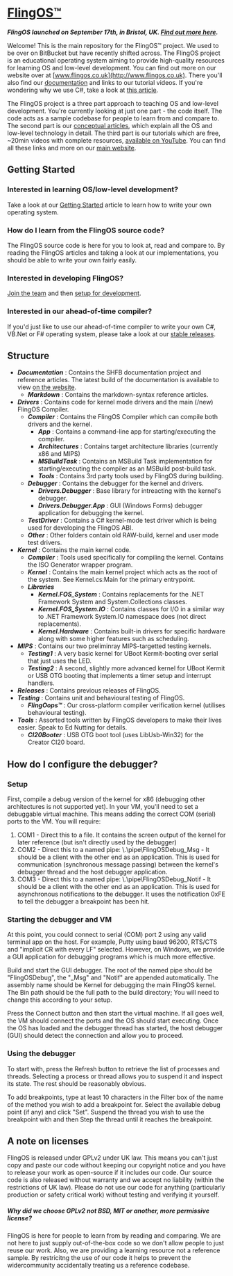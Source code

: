 # [FlingOS™](http://www.flingos.co.uk)

***FlingOS launched on September 17th, in Bristol, UK. [Find out more here](http://www.flingos.co.uk/Launch).***

Welcome! This is the main repository for the FlingOS™ project. We used to be over on BitBucket but have recently shifted across. 
The FlingOS project is an educational operating system aiming to provide high-quality resources for learning OS and low-level development. You can find out more on our website over at [www.flingos.co.uk](http://www.flingos.co.uk). There you'll also find our [documentation](http://www.flingos.co.uk/docs/) and links to our tutorial videos. If you're wondering why we use C#, take a look at [this article](http://www.flingos.co.uk/docs/reference/Why-CSharp).

The FlingOS project is a three part approach to teaching OS and low-level development. You're currently looking at just one part - the code itself. The code acts as a sample codebase for people to learn from and compare to. The second part is our [conceptual articles](http://www.flingos.co.uk/docs), which explain all the OS and low-level technology in detail. The third part is our tutorials which are free, ~20min videos with complete resources, [available on YouTube](https://www.youtube.com/playlist?list=PLKbvCgwMcH7BX6Z8Bk1EuFwDa0WGkMnrz). You can find all these links and more on our [main website](http://www.flingos.co.uk).

## Getting Started

### Interested in learning OS/low-level development?
Take a look at our [Getting Started](http://www.flingos.co.uk/docs/reference/Getting-Started) article to learn how to write your own operating system.

### How do I learn from the FlingOS source code?
The FlingOS source code is here for you to look at, read and compare to. By reading the FlingOS articles and taking a look at our implementations, you should be able to write your own fairly easily.

### Interested in developing FlingOS?

[Join the team](http://www.flingos.co.uk/Develop#Join-the-team) and then [setup for development](http://www.flingos.co.uk/docs/reference/FlingOS).

### Interested in our ahead-of-time compiler?

If you'd just like to use our ahead-of-time compiler to write your own C#, VB.Net or F# operating system, please take a look at our [stable releases](http://www.flingos.co.uk/releases).

## Structure

- ***Documentation*** : Contains the SHFB documentation project and reference articles. The latest build of the documentation is available to view [on the website](http://www.flingos.co.uk/docs).
  - ***Markdown*** : Contains the markdown-syntax reference articles.
- ***Drivers*** : Contains code for kernel mode drivers and the main (/new) FlingOS Compiler.
  - ***Compiler*** : Contains the FlingOS Compiler which can compile both drivers and the kernel.
    - ***App*** : Contains a command-line app for starting/executing the compiler.
    - ***Architectures*** : Contains target architecture libraries (currently x86 and MIPS)
    - ***MSBuildTask*** : Contains an MSBuild Task implementation for starting/executing the compiler as an MSBuild post-build task.
    - ***Tools*** : Contains 3rd party tools used by FlingOS during building.
  - ***Debugger*** : Contains the debugger for the kernel and drivers.
    - ***Drivers.Debugger*** : Base library for intreacting with the kernel's debugger.
    - ***Drivers.Debugger.App*** : GUI (Windows Forms) debugger application for debugging the kernel.
  - ***TestDriver*** : Contains a C# kernel-mode test driver which is being used for developing the FlingOS ABI.
  - ***Other*** : Other folders contain old RAW-build, kernel and user mode test drivers.
- ***Kernel*** : Contains the main kernel code.
  - ***Compiler*** : Tools used specifically for compiling the kernel. Contains the ISO Generator wrapper program.
  - ***Kernel*** : Contains the main kernel project which acts as the root of the system. See Kernel.cs:Main for the primary entrypoint.
  - ***Libraries***
    - ***Kernel.FOS_System*** : Contains replacements for the .NET Framework System and System.Collections classes.
    - ***Kernel.FOS_System.IO*** : Contains classes for I/O in a similar way to .NET Framework System.IO namespace does (not direct replacements).
    - ***Kernel.Hardware*** : Contains built-in drivers for specific hardware along with some higher features such as scheduling.
- ***MIPS*** : Contains our two preliminray MIPS-targetted testing kernels. 
  - ***Testing1*** : A very basic kernel for UBoot Kermit-booting over serial that just uses the LED.
  - ***Testing2*** : A second, slightly more advanced kernel for UBoot Kermit or USB OTG booting that implements a timer setup and interrupt handlers.
- ***Releases*** : Contains previous releases of FlingOS. 
- ***Testing*** : Contains unit and behavioural testing of FlingOS.
  - ***FlingOops™*** : Our cross-platform compiler verification kernel (utilises behavioural testing).
- ***Tools*** : Assorted tools written by FlingOS developers to make their lives easier. Speak to Ed Nutting for details.
  - ***CI20Booter*** : USB OTG boot tool (uses LibUsb-Win32) for the Creator CI20 board.

## How do I configure the debugger?

### Setup

First, compile a debug version of the kernel for x86 (debugging other architectures is not supported yet). In your VM, you'll need to set a debuggable virtual machine. This means adding the correct COM (serial) ports to the VM. You will require:

1. COM1 - Direct this to a file. It contains the screen output of the kernel for later reference (but isn't directly used by the debugger)
2. COM2 - Direct this to a named pipe: \\.\pipe\FlingOSDebug_Msg - It should be a client with the other end as an application. This is used for communication (synchronous message passing) between the kernel's debugger thread and the host debugger application.
3. COM3 - Direct this to a named pipe: \\.\pipe\FlingOSDebug_Notif - It should be a client with the other end as an application. This is used for asynchronous notifications to the debugger. It uses the notification 0xFE to tell the debugger a breakpoint has been hit.

### Starting the debugger and VM

At this point, you could connect to serial (COM) port 2 using any valid terminal app on the host. For example, Putty using baud 96200, RTS/CTS and "implicit CR with every LF" selected. However, on Windows, we provide a GUI application for debugging programs which is much more effective.

Build and start the GUI debugger. The root of the named pipe should be "FlingOSDebug", the "_Msg" and "Notif" are appended automatically. The assembly name should be Kernel for debugging the main FlingOS kernel. The Bin path should be the full path to the build directory; You will need to change this according to your setup.

Press the Connect button and then start the virtual machine. If all goes well, the VM should connect the ports and the OS should start executing. Once the OS has loaded and the debugger thread has started, the host debugger (GUI) should detect the connection and allow you to proceed. 

### Using the debugger

To start with, press the Refresh button to retrieve the list of processes and threads. Selecting a process or thread allows you to suspend it and inspect its state. The rest should be reasonably obvious.

To add breakpoints, type at least 10 characters in the Filter box of the name of the method you wish to add a breakpoint for. Select the available debug point (if any) and click "Set". Suspend the thread you wish to use the breakpoint with and then Step the thread until it reaches the breakpoint.

## A note on licenses
FlingOS is released under GPLv2 under UK law. This means you can't just copy and paste our code without keeping our copyright notice and you have to release your work as open-source if it includes our code. Our source code is also released without warranty and we accept no liability (within the restrictions of UK law). Please do not use our code for anything (particularly production or safety critical work) without testing and verifying it yourself.

##### Why did we choose GPLv2 not BSD, MIT or another, more permissive license? 
FlingOS is here for people to learn from by reading and comparing. We are not here to just supply out-of-the-box code so we don't allow people to just reuse our work. Also, we are providing a learning resource not a reference sample. By restricitng the use of our code it helps to prevent the widercommunity accidentally treating us a reference codebase.
